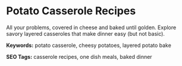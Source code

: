 # Potato Casserole Recipes

All your problems, covered in cheese and baked until golden. Explore savory layered casseroles that make dinner easy (but not basic).

**Keywords:** potato casserole, cheesy potatoes, layered potato bake

**SEO Tags:** casserole recipes, one dish meals, baked dinner